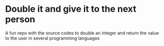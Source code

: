 # Double it and give it to the next person
A fun repo with the source codes to double an integer and return the value to the user in several programming languages
